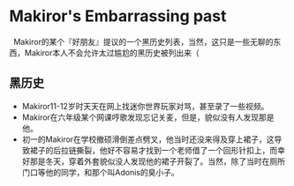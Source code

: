 # Makiror's Embarrassing past
&nbsp;&nbsp;Makiror的某个『好朋友』提议的一个黑历史列表，当然，这只是一些无聊的东西，Makiror本人不会允许太过尴尬的黑历史被列出来（

## 黑历史
+ Makiror11-12岁时天天在网上找迷你世界玩家对骂，甚至录了一些视频。
+ Makiror在六年级某个网课哼歌发现忘记关麦，但是，貌似没有人发现那是他。
+ 初一的Makiror在学校撤硕滑倒差点劈叉，他当时还没来得及穿上裙子，这导致裙子的后拉链撕裂，他好不容易才找到一个老师借了一个回形针扣上，而幸好那是冬天，穿着外套貌似没人发现他的裙子开裂了。当然，除了当时在厕所门口等他的同学，和那个叫Adonis的臭小子。
